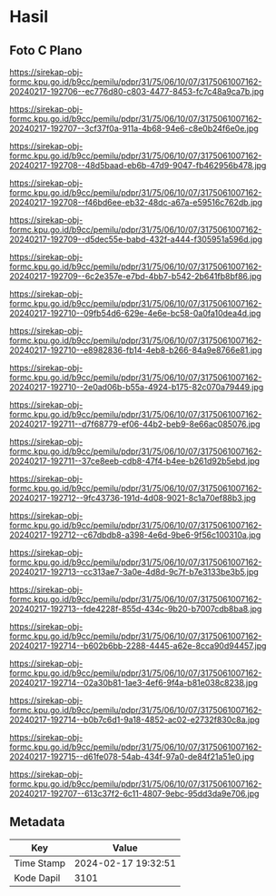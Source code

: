 # Hasil

## Foto C Plano

https://sirekap-obj-formc.kpu.go.id/b9cc/pemilu/pdpr/31/75/06/10/07/3175061007162-20240217-192706--ec776d80-c803-4477-8453-fc7c48a9ca7b.jpg

https://sirekap-obj-formc.kpu.go.id/b9cc/pemilu/pdpr/31/75/06/10/07/3175061007162-20240217-192707--3cf37f0a-911a-4b68-94e6-c8e0b24f6e0e.jpg

https://sirekap-obj-formc.kpu.go.id/b9cc/pemilu/pdpr/31/75/06/10/07/3175061007162-20240217-192708--48d5baad-eb6b-47d9-9047-fb462956b478.jpg

https://sirekap-obj-formc.kpu.go.id/b9cc/pemilu/pdpr/31/75/06/10/07/3175061007162-20240217-192708--f46bd6ee-eb32-48dc-a67a-e59516c762db.jpg

https://sirekap-obj-formc.kpu.go.id/b9cc/pemilu/pdpr/31/75/06/10/07/3175061007162-20240217-192709--d5dec55e-babd-432f-a444-f305951a596d.jpg

https://sirekap-obj-formc.kpu.go.id/b9cc/pemilu/pdpr/31/75/06/10/07/3175061007162-20240217-192709--6c2e357e-e7bd-4bb7-b542-2b641fb8bf86.jpg

https://sirekap-obj-formc.kpu.go.id/b9cc/pemilu/pdpr/31/75/06/10/07/3175061007162-20240217-192710--09fb54d6-629e-4e6e-bc58-0a0fa10dea4d.jpg

https://sirekap-obj-formc.kpu.go.id/b9cc/pemilu/pdpr/31/75/06/10/07/3175061007162-20240217-192710--e8982836-fb14-4eb8-b266-84a9e8766e81.jpg

https://sirekap-obj-formc.kpu.go.id/b9cc/pemilu/pdpr/31/75/06/10/07/3175061007162-20240217-192710--2e0ad06b-b55a-4924-b175-82c070a79449.jpg

https://sirekap-obj-formc.kpu.go.id/b9cc/pemilu/pdpr/31/75/06/10/07/3175061007162-20240217-192711--d7f68779-ef06-44b2-beb9-8e66ac085076.jpg

https://sirekap-obj-formc.kpu.go.id/b9cc/pemilu/pdpr/31/75/06/10/07/3175061007162-20240217-192711--37ce8eeb-cdb8-47f4-b4ee-b261d92b5ebd.jpg

https://sirekap-obj-formc.kpu.go.id/b9cc/pemilu/pdpr/31/75/06/10/07/3175061007162-20240217-192712--9fc43736-191d-4d08-9021-8c1a70ef88b3.jpg

https://sirekap-obj-formc.kpu.go.id/b9cc/pemilu/pdpr/31/75/06/10/07/3175061007162-20240217-192712--c67dbdb8-a398-4e6d-9be6-9f56c100310a.jpg

https://sirekap-obj-formc.kpu.go.id/b9cc/pemilu/pdpr/31/75/06/10/07/3175061007162-20240217-192713--cc313ae7-3a0e-4d8d-9c7f-b7e3133be3b5.jpg

https://sirekap-obj-formc.kpu.go.id/b9cc/pemilu/pdpr/31/75/06/10/07/3175061007162-20240217-192713--fde4228f-855d-434c-9b20-b7007cdb8ba8.jpg

https://sirekap-obj-formc.kpu.go.id/b9cc/pemilu/pdpr/31/75/06/10/07/3175061007162-20240217-192714--b602b6bb-2288-4445-a62e-8cca90d94457.jpg

https://sirekap-obj-formc.kpu.go.id/b9cc/pemilu/pdpr/31/75/06/10/07/3175061007162-20240217-192714--02a30b81-1ae3-4ef6-9f4a-b81e038c8238.jpg

https://sirekap-obj-formc.kpu.go.id/b9cc/pemilu/pdpr/31/75/06/10/07/3175061007162-20240217-192714--b0b7c6d1-9a18-4852-ac02-e2732f830c8a.jpg

https://sirekap-obj-formc.kpu.go.id/b9cc/pemilu/pdpr/31/75/06/10/07/3175061007162-20240217-192715--d61fe078-54ab-434f-97a0-de84f21a51e0.jpg

https://sirekap-obj-formc.kpu.go.id/b9cc/pemilu/pdpr/31/75/06/10/07/3175061007162-20240217-192707--613c37f2-6c11-4807-9ebc-95dd3da9e706.jpg


## Metadata

| Key        | Value               |
| ---------- | ------------------- |
| Time Stamp | 2024-02-17 19:32:51 |
| Kode Dapil | 3101                |



